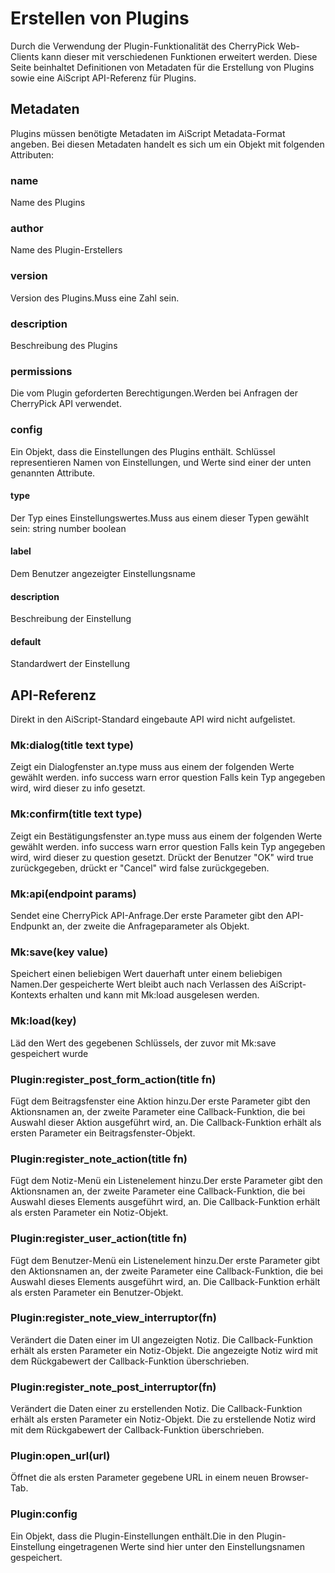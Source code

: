 # Erstellen von Plugins
Durch die Verwendung der Plugin-Funktionalität des CherryPick Web-Clients kann dieser mit verschiedenen Funktionen erweitert werden. Diese Seite beinhaltet Definitionen von Metadaten für die Erstellung von Plugins sowie eine AiScript API-Referenz für Plugins.

## Metadaten
Plugins müssen benötigte Metadaten im AiScript Metadata-Format angeben. Bei diesen Metadaten handelt es sich um ein Objekt mit folgenden Attributen:

### name
Name des Plugins

### author
Name des Plugin-Erstellers

### version
Version des Plugins.Muss eine Zahl sein.

### description
Beschreibung des Plugins

### permissions
Die vom Plugin geforderten Berechtigungen.Werden bei Anfragen der CherryPick API verwendet.

### config
Ein Objekt, dass die Einstellungen des Plugins enthält. Schlüssel representieren Namen von Einstellungen, und Werte sind einer der unten genannten Attribute.

#### type
Der Typ eines Einstellungswertes.Muss aus einem dieser Typen gewählt sein: string number boolean

#### label
Dem Benutzer angezeigter Einstellungsname

#### description
Beschreibung der Einstellung

#### default
Standardwert der Einstellung

## API-Referenz
Direkt in den AiScript-Standard eingebaute API wird nicht aufgelistet.

### Mk:dialog(title text type)
Zeigt ein Dialogfenster an.type muss aus einem der folgenden Werte gewählt werden. info success warn error question Falls kein Typ angegeben wird, wird dieser zu info gesetzt.

### Mk:confirm(title text type)
Zeigt ein Bestätigungsfenster an.type muss aus einem der folgenden Werte gewählt werden. info success warn error question Falls kein Typ angegeben wird, wird dieser zu question gesetzt. Drückt der Benutzer "OK" wird true zurückgegeben, drückt er "Cancel" wird false zurückgegeben.

### Mk:api(endpoint params)
Sendet eine CherryPick API-Anfrage.Der erste Parameter gibt den API-Endpunkt an, der zweite die Anfrageparameter als Objekt.

### Mk:save(key value)
Speichert einen beliebigen Wert dauerhaft unter einem beliebigen Namen.Der gespeicherte Wert bleibt auch nach Verlassen des AiScript-Kontexts erhalten und kann mit Mk:load ausgelesen werden.

### Mk:load(key)
Läd den Wert des gegebenen Schlüssels, der zuvor mit Mk:save gespeichert wurde

### Plugin:register_post_form_action(title fn)
Fügt dem Beitragsfenster eine Aktion hinzu.Der erste Parameter gibt den Aktionsnamen an, der zweite Parameter eine Callback-Funktion, die bei Auswahl dieser Aktion ausgeführt wird, an. Die Callback-Funktion erhält als ersten Parameter ein Beitragsfenster-Objekt.

### Plugin:register_note_action(title fn)
Fügt dem Notiz-Menü ein Listenelement hinzu.Der erste Parameter gibt den Aktionsnamen an, der zweite Parameter eine Callback-Funktion, die bei Auswahl dieses Elements ausgeführt wird, an. Die Callback-Funktion erhält als ersten Parameter ein Notiz-Objekt.

### Plugin:register_user_action(title fn)
Fügt dem Benutzer-Menü ein Listenelement hinzu.Der erste Parameter gibt den Aktionsnamen an, der zweite Parameter eine Callback-Funktion, die bei Auswahl dieses Elements ausgeführt wird, an. Die Callback-Funktion erhält als ersten Parameter ein Benutzer-Objekt.

### Plugin:register_note_view_interruptor(fn)
Verändert die Daten einer im UI angezeigten Notiz. Die Callback-Funktion erhält als ersten Parameter ein Notiz-Objekt. Die angezeigte Notiz wird mit dem Rückgabewert der Callback-Funktion überschrieben.

### Plugin:register_note_post_interruptor(fn)
Verändert die Daten einer zu erstellenden Notiz. Die Callback-Funktion erhält als ersten Parameter ein Notiz-Objekt. Die zu erstellende Notiz wird mit dem Rückgabewert der Callback-Funktion überschrieben.

### Plugin:open_url(url)
Öffnet die als ersten Parameter gegebene URL in einem neuen Browser-Tab.

### Plugin:config
Ein Objekt, dass die Plugin-Einstellungen enthält.Die in den Plugin-Einstellung eingetragenen Werte sind hier unter den Einstellungsnamen gespeichert.
